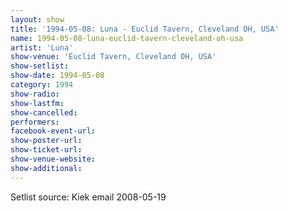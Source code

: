 ```yaml
---
layout: show
title: '1994-05-08: Luna - Euclid Tavern, Cleveland OH, USA'
name: 1994-05-08-luna-euclid-tavern-cleveland-oh-usa
artist: 'Luna'
show-venue: 'Euclid Tavern, Cleveland OH, USA'
show-setlist: 
show-date: 1994-05-08
category: 1994
show-radio: 
show-lastfm: 
show-cancelled: 
performers: 
facebook-event-url: 
show-poster-url: 
show-ticket-url: 
show-venue-website: 
show-additional: 
---
```


Setlist source: Kiek email 2008-05-19